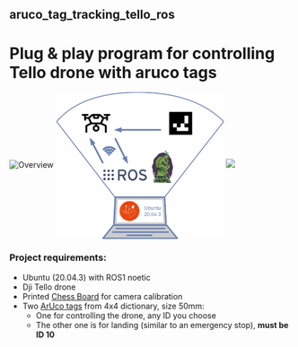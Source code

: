 ## aruco_tag_tracking_tello_ros
# Plug &amp; play program for controlling Tello drone with aruco tags
![Overview](ProjectOverview.png)
<img align="center" src="assets/ProjectOverview.png" width="300" > ![](ssets/ProjectOverview.png)
### Project requirements:
- Ubuntu (20.04.3) with ROS1 noetic
- Dji Tello drone
- Printed [Chess Board](https://www.mrpt.org/downloads/camera-calibration-checker-board_9x7.pdf) for camera calibration
- Two [ArUco tags](https://chev.me/arucogen/) from 4x4 dictionary, size 50mm:
  - One for controlling the drone, any ID you choose
  - The other one is for landing (similar to an emergency stop), **must be ID 10**
